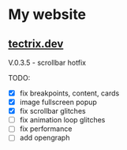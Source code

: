 # My website
## [tectrix.dev](https://tectrix.dev)

V.0.3.5 - scrollbar hotfix

TODO:
- [x] fix breakpoints, content, cards
- [x] image fullscreen popup
- [x] fix scrollbar glitches
- [ ] fix animation loop glitches
- [ ] fix performance
- [ ] add opengraph
